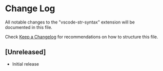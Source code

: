 # Change Log

All notable changes to the "vscode-str-syntax" extension will be documented in this file.

Check [Keep a Changelog](http://keepachangelog.com/) for recommendations on how to structure this file.

## [Unreleased]

- Initial release